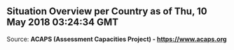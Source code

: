 ## Situation Overview per Country as of Thu, 10 May 2018 03:24:34 GMT

Source: **ACAPS (Assessment Capacities Project) - https://www.acaps.org**